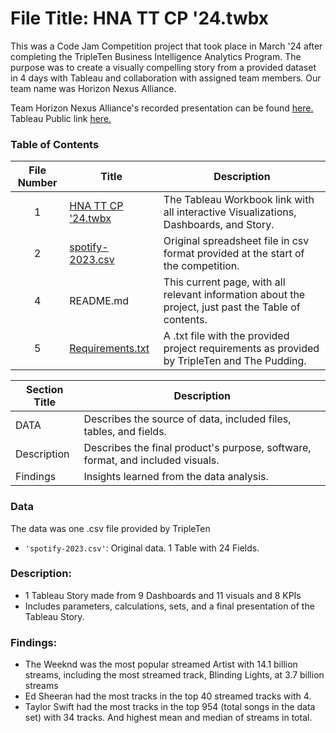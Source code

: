 # File Title: HNA TT CP '24.twbx

This was a Code Jam Competition project that took place in March '24 after completing the TripleTen Business Intelligence Analytics Program. The purpose was to create a visually compelling story from a provided dataset in 4 days with Tableau and collaboration with assigned team members. Our team name was Horizon Nexus Alliance. 

Team Horizon Nexus Alliance's recorded presentation can be found <a href='https://www.youtube.com/watch?v=rWTYgq_3ER4' target=_blank><u>here</u>.</a>
Tableau Public link <a href='https://public.tableau.com/views/HNATTCP24/Home?:language=en-US&:sid=&:display_count=n&:origin=viz_share_link' target=_blank><u>here</u>.</a>

### Table of Contents
| File Number | Title | Description |
| :-----------: | ----------- |----------- |
| 1 | [HNA TT CP '24.twbx](https://public.tableau.com/views/HNATTCP24/Home?:language=en-US&:sid=&:display_count=n&:origin=viz_share_link) | The Tableau Workbook link with all interactive Visualizations, Dashboards, and Story. |
| 2 | [spotify-2023.csv](https://docs.google.com/spreadsheets/d/1fQdVitg5sCaTi4TOxTEkHb0oV7iovSaft9R-tJsa3J4/edit?usp=sharing) | Original spreadsheet file in csv format provided at the start of the competition. |
| 4 | README.md | This current page, with all relevant information about the project, just past the Table of contents. |
| 5 | [Requirements.txt](https://github.com/LeeRIII/Data_projects_TripleTen/blob/main/CodePudding%20March%20'23/Requirements.txt) | A .txt file with the provided project requirements as provided by TripleTen and The Pudding. |

| Section Title | Description |
| ----------- |----------- |
| DATA | Describes the source of data, included files, tables, and fields. |
| Description | Describes the final product's purpose, software, format, and included visuals. |
| Findings | Insights learned from the data analysis. |

### Data
The data was one .csv file provided by TripleTen
- `'spotify-2023.csv'`: Original data. 1 Table with 24 Fields. 

### Description:
- 1 Tableau Story made from 9 Dashboards and 11 visuals and 8 KPIs
- Includes parameters, calculations, sets, and a final presentation of the Tableau Story.

### Findings:
- The Weeknd was the most popular streamed Artist with 14.1 billion streams, including the most streamed track, Blinding Lights, at 3.7 billion streams
- Ed Sheeran had the most tracks in the top 40 streamed tracks with 4.
- Taylor Swift had the most tracks in the top 954 (total songs in the data set) with 34 tracks. And highest mean and median of streams in total. 
